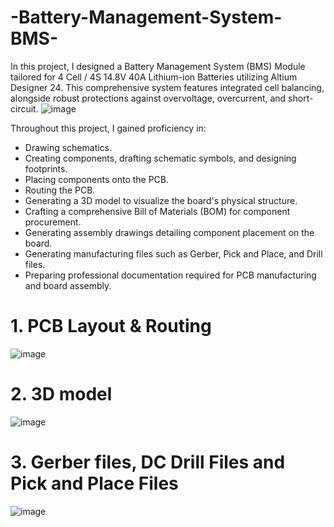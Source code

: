 # -Battery-Management-System-BMS-
In this project, I designed a Battery Management System (BMS) Module tailored for 4 Cell / 4S 14.8V 40A Lithium-ion Batteries utilizing Altium Designer 24. This comprehensive system features integrated cell balancing, alongside robust protections against overvoltage, overcurrent, and short-circuit. 
![image](https://github.com/siwar-gharbi/-Battery-Management-System-BMS-/assets/109144779/2a3fbc15-735e-4c63-9fb6-443e936a9df4)

Throughout this project, I gained proficiency in:
- Drawing schematics.
- Creating components, drafting schematic symbols, and designing footprints.
- Placing components onto the PCB.
- Routing the PCB.
- Generating a 3D model to visualize the board's physical structure.
- Crafting a comprehensive Bill of Materials (BOM) for component procurement.
- Generating assembly drawings detailing component placement on the board.
- Generating manufacturing files such as Gerber, Pick and Place, and Drill files.
- Preparing professional documentation required for PCB manufacturing and board assembly.

# 1. PCB Layout & Routing
![image](https://github.com/siwar-gharbi/-Battery-Management-System-BMS-/assets/109144779/4e505e1b-fb4a-4b32-9744-9d85cfd7953f)
# 2. 3D model
![image](https://github.com/siwar-gharbi/-Battery-Management-System-BMS-/assets/109144779/ba618a97-3a62-4c1b-b99f-78a291146467)
# 3. Gerber files, DC Drill Files and Pick and Place Files
![image](https://github.com/siwar-gharbi/-Battery-Management-System-BMS-/assets/109144779/b9a706fc-e1c6-49ae-9116-176e0448d138)





